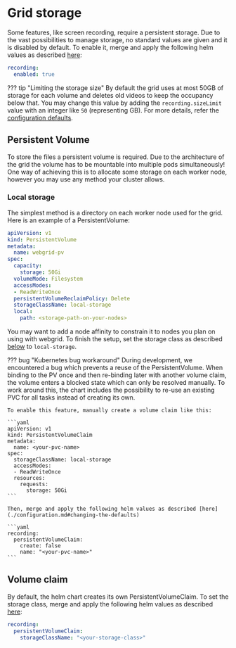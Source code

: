 # Grid storage

Some features, like screen recording, require a persistent storage. Due to the vast possibilities to manage storage, no standard values are given and it is disabled by default. To enable it, merge and apply the following helm values as described [here](./configuration.md#changing-the-defaults):

```yaml
recording:
  enabled: true
```

??? tip "Limiting the storage size"
    By default the grid uses at most 50GB of storage for each volume and deletes old videos to keep the occupancy below that. You may change this value by adding the `recording.sizeLimit` value with an integer like `50` (representing GB). For more details, refer the [configuration defaults](./configuration.md#value-reference).

## Persistent Volume

To store the files a persistent volume is required. Due to the architecture of the grid the volume has to be mountable into multiple pods simultaneously! One way of achieving this is to allocate some storage on each worker node, however you may use any method your cluster allows.

### Local storage

The simplest method is a directory on each worker node used for the grid. Here is an example of a PersistentVolume:

```yaml
apiVersion: v1
kind: PersistentVolume
metadata:
  name: webgrid-pv
spec:
  capacity:
    storage: 50Gi
  volumeMode: Filesystem
  accessModes:
  - ReadWriteOnce
  persistentVolumeReclaimPolicy: Delete
  storageClassName: local-storage
  local:
    path: <storage-path-on-your-nodes>
```

You may want to add a node affinity to constrain it to nodes you plan on using with webgrid. To finish the setup, set the storage class as described [below](#volume-claim) to `local-storage`.

??? bug "Kubernetes bug workaround"
    During development, we encountered a bug which prevents a reuse of the PersistentVolume. When binding to the PV once and then re-binding later with another volume claim, the volume enters a blocked state which can only be resolved manually. To work around this, the chart includes the possibility to re-use an existing PVC for all tasks instead of creating its own.

    To enable this feature, manually create a volume claim like this:
    
    ```yaml
    apiVersion: v1
    kind: PersistentVolumeClaim
    metadata:
      name: <your-pvc-name>
    spec:
      storageClassName: local-storage
      accessModes:
      - ReadWriteOnce
      resources:
        requests:
          storage: 50Gi
    ```
    
    Then, merge and apply the following helm values as described [here](./configuration.md#changing-the-defaults)
    
    ```yaml
    recording:
      persistentVolumeClaim:
        create: false
        name: "<your-pvc-name>"
    ```

## Volume claim

By default, the helm chart creates its own PersistentVolumeClaim. To set the storage class, merge and apply the following helm values as described [here](./configuration.md#changing-the-defaults):

```yaml
recording:
  persistentVolumeClaim:
    storageClassName: "<your-storage-class>"
```